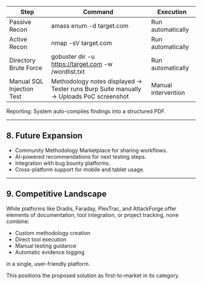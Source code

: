 | Step                  | Command                                          | Execution         |
|-----------------------|-------------------------------------------------|-------------------|
| Passive Recon         | amass enum -d target.com                       | Run automatically  |
| Active Recon          | nmap -sV target.com                            | Run automatically  |
| Directory Brute Force | gobuster dir -u https://target.com -w /wordlist.txt | Run automatically  |
| Manual SQL Injection Test | Methodology notes displayed → Tester runs Burp Suite manually → Uploads PoC screenshot | Manual intervention |

Reporting: System auto-compiles findings into a structured PDF.

---

## 8. Future Expansion

- Community Methodology Marketplace for sharing workflows.
- AI-powered recommendations for next testing steps.
- Integration with bug bounty platforms.
- Cross-platform support for mobile and tablet usage.

---

## 9. Competitive Landscape

While platforms like Dradis, Faraday, PlexTrac, and AttackForge offer elements of documentation, tool integration, or project tracking, none combine:

- Custom methodology creation
- Direct tool execution
- Manual testing guidance
- Automatic evidence logging

in a single, user-friendly platform.

This positions the proposed solution as first-to-market in its category.